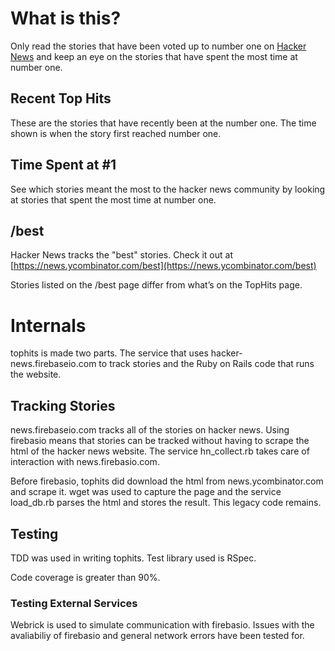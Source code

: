 # What is this?

Only read the stories that have been voted up to number one on [Hacker News](https://news.ycombinator.com) and keep an eye on the stories that have spent the most time at number one.

## Recent Top Hits

These are the stories that have recently been at the number one. The time shown is when the story first reached number one.

## Time Spent at #1

See which stories meant the most to the hacker news community by looking at stories that spent the most time at number one.

## /best

Hacker News tracks the "best" stories. Check it out at [https://news.ycombinator.com/best](https://news.ycombinator.com/best)

Stories listed on the /best page differ from what’s on the TopHits page.

# Internals

tophits is made two parts. The service that uses hacker-news.firebaseio.com to track stories and the Ruby on Rails code that runs the website.

## Tracking Stories

news.firebaseio.com tracks all of the stories on hacker news.  Using firebasio means that stories can be tracked without having to scrape the html of the hacker news website. The service hn_collect.rb takes care of interaction with news.firebasio.com.

Before firebasio, tophits did download the html from news.ycombinator.com and scrape it. wget was used to capture the page and the service load_db.rb parses the html and stores the result. This legacy code remains. 

## Testing

TDD was used in writing tophits. Test library used is RSpec. 

Code coverage is greater than 90%.

### Testing External Services

Webrick is used to simulate communication with firebasio. Issues with the avaliabiliy of firebasio and general network errors have been tested for.
